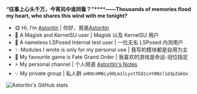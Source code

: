 **“往事上心头千万，今宵风中谁同看？”****——Thousands of memories flood my heart, who shares this wind with me tonight?** 

- 😋 Hi, I’m [Astoritin](https://github.com/Astoritin) | 你好，我是[Astoritin](https://github.com/Astoritin)
- 🌱 A Magisk and KernelSU user | Magisk 以及 KernelSU 用户
- 🎉 A nameless LSPosed Internal test user | 一位无名 LSPosed 内测用户
- ✨ Modules I wrote is only for my personal use | 我写的模块都是自用为主
- 🚀 My favourite game is Fate Grand Order | 我喜欢的游戏是命运-冠位指定
- ⚡ My personal channel | 个人频道 [Astoritin's Notes](https://t.me/astoritinn)
- 💡 My private group | 私人群 `aHR0cHM6Ly90Lm1lLystTE81cnY0Nzl1d3pZakUx`

![Astoritin's GitHub stats](https://github-readme-stats.vercel.app/api?username=Astoritin&show_icons=true)
